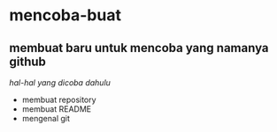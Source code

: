 # mencoba-buat

membuat baru untuk mencoba yang namanya github
--
*hal-hal yang dicoba dahulu*
- membuat repository
- membuat README
- mengenal git
